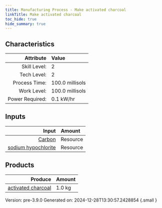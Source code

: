 ```yaml
---
title: Manufacturing Process - Make activated charcoal
linkTitle: Make activated charcoal
toc_hide: true
hide_summary: true
---
```



## Characteristics

| Attribute      | Value |
|--------:|:------|
|Skill Level:|2|
|Tech Level:|2|
|Process Time:|100.0 millisols|
|Work Level:|100.0 millisols|
|Power Required:|0.1 kW/hr|

## Inputs

| Input      | Amount |
|--------:|:------|
|[Carbon](/docs/definitions/resource/carbon)|Resource|1.0 kg|
|[sodium hypochlorite](/docs/definitions/resource/sodium-hypochlorite)|Resource|0.1 kg|

## Products


| Produce      | Amount |
|--------:|:------|
|[activated charcoal](/docs/definitions/resource/activated-charcoal)|1.0 kg|


Version: pre-3.9.0 Generated on: 2024-12-28T13:30:57.2428854
{.small }

